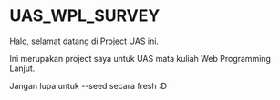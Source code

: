 # UAS_WPL_SURVEY
Halo, selamat datang di Project UAS ini. 

Ini merupakan project saya untuk UAS mata kuliah Web Programming Lanjut.

Jangan lupa untuk --seed secara fresh :D
